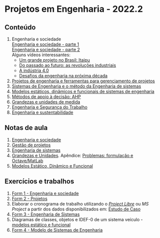 # Projetos em Engenharia - 2022.2

## Conteúdo   

1. Engenharia e sociedade   
[Engenharia e sociedade - parte 1](des_aulas/des_engenharia-sociedade.pdf)  
[Engenharia e sociedade - parte 2](des_aulas/des_engenharia-sociedade-2.pdf)  
Alguns vídeos interessantes:  
   - [Um grande projeto no Brasil: Itaipu](https://www.youtube.com/watch?v=9uIaa2eOxhc)  
   - [Do passado ao futuro: as revoluções industriais](https://youtu.be/urq74GM5smg)  
   - [A indústria 4.0](https://youtu.be/RPC7yo99Nxs)  
   - [Desafios da engenharia na próxima década](https://www.youtube.com/watch?v=kH96qhxfCpg)  
4.  [Projetos de engenharia e ferramentas para gerenciamento de projetos](des_aulas/gerencia_projetos.pdf)
5.  [Sistemas de Engenharia e o método da Engenharia de sistemas](des_aulas/des_engenharia_sistemas.pdf)
6.  [Modelos estáticos, dinâmicos e funcionais de sistemas de engenharia](des_aulas/des_modelos.pdf)
7.  [Métodos de apoio à decisão: AHP](des_aulas/des_apoio_decisao.pdf)
8.  [Grandezas e unidades de medida](des_aulas/des_grandezas_unidades.pdf)
9. [Engenharia e Segurança do Trabalho](des_aulas/des_seguranca.pdf)
10. [Engenharia e sustentabilidade](des_aulas/des_sustentabilidade.pdf)

## Notas de aula
1. [Engenharia e sociedade](des_aulas/notas/des_engenharia_sociedade.md)
2. [Gestão de projetos](des_aulas/notas/des_projetos.md)
3. [Engenharia de sistemas](des_aulas/notas/des_engenharia_sistemas.md)
4. [Grandezas e Unidades](des_aulas/notas/desafios_nota_grandezas_unidades.pdf). Apêndice: [Problemas: formulação e Octave/MatLab](des_aulas/notas/desafios_nota_grandezas_unidades_apendice.pdf) 
5. [Modelos Estático, Dinâmico e Funcional](des_aulas/notas/NOTA5_Modelos_Estatico_Dinamico_Funcional.pdf)


## Exercícios e trabalhos
1. [Form 1 - Engenharia e sociedade](des_aulas/Form1_engenharia_sociedade.pdf)  
2. [Form 2 - Projetos](des_aulas/Form2_gestao_projetos.pdf)  
3. Elaborar o cronograma de trabalho utilizando o [*Project Libre*](https://sourceforge.net/projects/projectlibre/) ou *MS Project* a partir dos dados disponibilizados em: [Estudo de Caso](des_aulas/gerencia_projetos_case.pdf)
5. [Form 3 - Engenharia de Sistemas](des_aulas/Form3_engenharia_sistemas.pdf)  
6. Diagramas de classes, objetos e IDEF-0 de um sistema veículo - [modelos estático e funcional](des_aulas/Modelo-estatico-funcional-veiculo.pdf)  
7. [Form 4 - Modelo de Sistemas de Engenharia](des_aulas/Form4_modelos_sistemas.pdf)  

